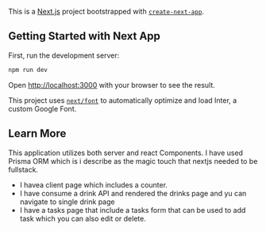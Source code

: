This is a [Next.js](https://nextjs.org/) project bootstrapped with [`create-next-app`](https://github.com/vercel/next.js/tree/canary/packages/create-next-app).

## Getting Started with Next App

First, run the development server:

```bash
npm run dev

```

Open [http://localhost:3000](http://localhost:3000) with your browser to see the result.

This project uses [`next/font`](https://nextjs.org/docs/basic-features/font-optimization) to automatically optimize and load Inter, a custom Google Font.

## Learn More

This application utilizes both server and react Components. I have used Prisma ORM which is i describe as the magic touch that nextjs needed to be  fullstack.

- I havea client page which includes a counter.
- I have consume a drink API and rendered the drinks page and yu can navigate to single drink page
- I have a tasks page that include a tasks form that can be used to add task which you can also edit or delete.
